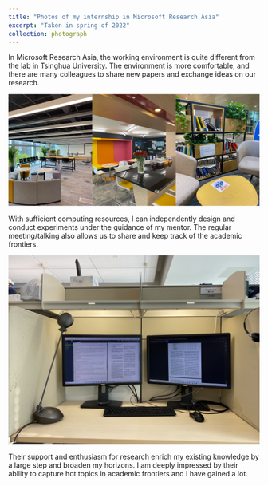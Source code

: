 ```yaml
---
title: "Photos of my internship in Microsoft Research Asia"
excerpt: "Taken in spring of 2022"
collection: photograph
---
```


In Microsoft Research Asia, the working environment is quite different from the lab in Tsinghua University. The environment is more comfortable, and there are many colleagues to share new papers and exchange ideas on our research.

![msra_rooms](/images/photograph/msra_rooms.png)

With sufficient computing resources, I can independently design and conduct experiments under the guidance of my mentor. The regular meeting/talking also allows us to share and keep track of the academic frontiers.

![msra_compu](/images/photograph/msra_compu.JPG)

Their support and enthusiasm for research enrich my existing knowledge by a large step and broaden my horizons. I am deeply impressed by their ability to capture hot topics in academic frontiers and I have gained a lot.
